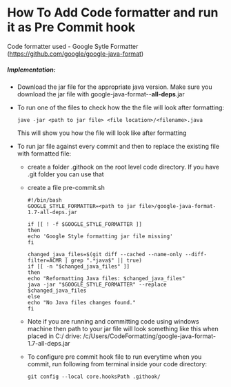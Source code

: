 # How To Add Code formatter and run it as Pre Commit hook

Code formatter used - Google Sytle Formatter (https://github.com/google/google-java-format)

##### Implementation:

- Download the jar file for the appropriate java version. Make sure you download the jar file with google-java-format-<version>-**all-deps**.jar
- To run one of the files to check how the the file will look after formatting:
  
      jave -jar <path to jar file> <file location>/<filename>.java
  This will show you how the file will look like after formatting

- To run jar file against every commit and then to replace the existing file with formatted file:
  - create a folder .githook on the root level code directory. If you have .git folder you can use that
  - create a file pre-commit.sh
  
        #!/bin/bash
        GOOGLE_STYLE_FORMATTER=<path to jar file>/google-java-format-1.7-all-deps.jar
        
        if [[ ! -f $GOOGLE_STYLE_FORMATTER ]]
        then
        echo 'Google Style formatting jar file missing'
        fi
        
        changed_java_files=$(git diff --cached --name-only --diff-filter=ACMR | grep ".*java$" || true)
        if [[ -n "$changed_java_files" ]]
        then
        echo "Reformatting Java files: $changed_java_files"
        java -jar "$GOOGLE_STYLE_FORMATTER" --replace $changed_java_files
        else
        echo "No Java files changes found."
        fi

  - Note if you are running and committing code using windows machine then path to your jar file will look something like this when placed in C:/ drive:
    /c/Users/CodeFormatting/google-java-format-1.7-all-deps.jar
    
  - To configure pre commit hook file to run everytime when you commit, run following from terminal inside your code directory:
    
        git config --local core.hooksPath .githook/
  
